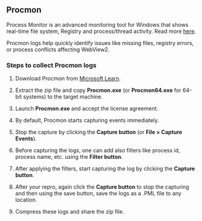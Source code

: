 ## Procmon

Process Monitor is an advanced monitoring tool for Windows that shows real-time file system, Registry and process/thread activity. Read more [here](https://learn.microsoft.com/en-us/sysinternals/downloads/procmon).
 
Procmon logs help quickly identify issues like missing files, registry errors, or process conflicts affecting WebView2.


### Steps to collect Procmon logs 

1.	Download Procmon from [Microsoft Learn](https://learn.microsoft.com/en-us/sysinternals/downloads/procmon).

2.	Extract the zip file and copy **Procmon.exe** (or **Procmon64.exe** for 64-bit systems) to the target machine.

3.	Launch **Procmon.exe** and accept the license agreement.

4.	By default, Procmon starts capturing events immediately. 

5.	Stop the capture by clicking the **Capture button** (or **File > Capture Events**).

6.	Before capturing the logs, one can add also filters like process id, process name, etc. using the **Filter button**. 

7.	After applying the filters, start capturing the log by clicking the **Capture button**.

8.	After your repro, again click the **Capture button** to stop the capturing and then using the save button, save the logs as a .PML file to any location.

9.	Compress these logs and share the zip file.

